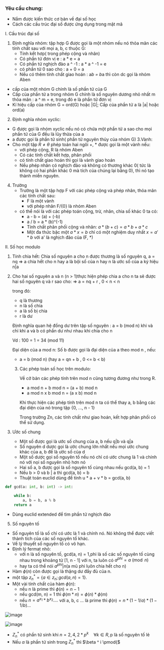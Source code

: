 
### Yêu cầu chung:

+ Nắm được kiến thức cơ bản về đại số học
+ Cách các cấu trúc đại số được ứng dụng trong mật mã

I. Cấu trúc đại số
1. Định nghĩa nhóm: tập hợp G được gọi là một nhóm nếu nó thỏa mãn các tính chất sau với mọi a, b, c thuộc G:
   + Tính kết hơp( trong phép cộng và nhân)
   + Có phần tử đơn vị e : a * e = a
   + Có phần tử nghịch đảo a ^ -1 : a * a ^ -1 = e
   + có phần tử 0 sao cho : a + 0 = a
   + Nếu có thêm tính chất giao hoán : a*b = b*a thì còn dc gọi là nhóm Aben

- cấp của một nhóm G chính là số phần tử của G
- Cấp của phần tử a trong nhóm G chính là số nguyên dương nhỏ nhất m thỏa mãn : a ^ m = e, trong đó e là phần tử đơn vị
- Kí hiệu cấp của nhóm G = ord(G) hoặc |G|; Cấp của phần tử a là |a| hoặc ord(a)
2. Định nghĩa nhóm xyclic:
  + G được gọi là nhóm xyclic nếu nó có chứa một phần tử a sao cho mọi phần tử của G đều là lũy thừa của a
  + a được gọi là phần tử sinh( phần tử nguyên thủy của nhóm G)
3.Vành:
+ Cho một tập $R \neq \theta$ phép toán hai ngôi +, * được gọi là một vành nếu:
  - với phép cộng, R là nhóm Aben
  - Có các tính chất kết hợp, phân phối
  - có tính chất giao hoán thì gọi là vành giao hoán
  - Nếu phép nhân có nghịch đảo và không có thương khác 0( tức là không có hai phần khác 0 mà tích của chúng lại bằng 0), thì nó tạo thành miền nguyên.
4.  Trường
    + Trường là một tập hợp F với các phép cộng và phép nhân, thỏa mãn các tính chất sau:
      - F là một vành
      - với phép nhân F/{0} là nhóm Aben
    + có thể nói là với các phép toán cộng, trừ, nhân, chia số khác 0 ta có:
      - a - b = (a) + (-b)
      - a / b = a * (b)^(-1)
      - Tính chất phân phối cộng và nhân: $a * (b + c) = a * b + a * c$
      - Một đa thức bậc một $a * x = b$ chỉ có một nghiệm duy nhất $x = a' * b$ với a' là nghịch đảo của (F, *)   

II. Số học modulo
1. Tính chia hết: Chia số nguyên a cho n được thương là số nguyên q, a = nq
   => a chia hết cho n hay a là bội số của n hay n là ước số của a ký hiệu n|a
2. Cho hai số nguyên a và n (n > 1)thực hiện phép chia a cho n ta sẽ được hai số nguyên q và r sao cho:
   => a = nq + r , 0 < n < n

   trong đó:
   + q là thương
   + n là số chia
   + a là số bị chia
   + r là dư

   Định nghĩa quan hệ đồng dư trên tập số nguyên : a = b (mod n) khi và chỉ khi a và b có phần dư như nhau khi chia cho n

   Vd : 100 = 1 = 34 (mod 11)

   Đại diện của a mod n: Số b được gọi là đại diện của a theo mod n , nếu:
   + a = b (mod n) (hay a = qn + b , 0 <= b < b)
   3. Các phép toán số học trên modulo:

      Về cở bản các phép tính trên mod n cũng tương đương như trong R.
      + a mod n + b mod n = (a + b) mod n
      + a mod n x b mod n = (a x b) mod n

      Khi thực hiện các phép tính trên mod n ta có thể thay a, b bằng các đại diện của nó trong tập {0, ..., n - 1}
      
      Trong trường Zn, các tính chất như giao hoán, kết hợp phân phối có thể sử dụng.

4. Ước số chung
   + Một số được gọi là ước số chung của a, b nếu q|b và q|a
   + Số nguyên d dược gọi là ước chung lớn nhất nếu mọi ước chung khác của a, b đề là ước số của d
   + Một số dược gọi số nguyên tố nếu nó chỉ có ước chung là 1 và chính nó với nọi số nguyên nhỏ hơn nó
   + Hai số a, b được gọi là số nguyên tố cùng nhau nếu gcd(a, b) = 1
   +  Nếu b > 0 và b | a thì gcd(a, b) = b
   +  Thuật toán euclid dùng để tính u * a + v * b = gcd(a, b)
  
```py
def gcd(a: int, b: int) -> int:

    while b:
        a, b = b, a % b
    return a
```

  + Dùng euclid extended để tìm phần tử nghịch đảo
5. Số nguyên tố

+ Số nguyên tố là số chỉ có ước là 1 và chính nó. Nó không thể được viết thành tích của các số nguyên tố khác.
+ Về lý thuyết số nguyên tố có vô hạn.
+ Định lý fermat nhỏ:
  + với n là số nguyên tố, gcd(a, n) = 1,phi là số các số nguyên tố cùng nhau trong khoảng từ [1, n - 1] với n, ta luôn có $a ^ {phi} = a \pmod{n}$
  + hay ta có thể nói $a ^ {phi}| n$(a mũ phi luôn chia hết cho n)
+ Hàm $\phi(n)$ còn được gọi là thặng dư đầy đủ của n.
+ một tập $z_n ^ {*} = \{ a \in z_n ; gcd(a, n) = 1 \}$.
+ Một vài tính chất của hàm $\phi(n)$:
  + nếu n là prime thì $\phi(n) = n - 1$
  + nếu gcd(m, n) = 1 thì $\phi(m * n) = \phi(n) * \phi(m)$
  + nếu $n = a^{x_1} * b^{x_2} ....$ với a, b, c ... là prime thì $\phi(n) = n * (1 - 1 / a) * (1 - 1 / b) ...$

![image](https://github.com/MinhFanBoy/CTF/assets/145200520/aeab90f9-46dc-46fc-ac94-2c3e7167e9f1)

![image](https://github.com/MinhFanBoy/CTF/assets/145200520/109fc539-804b-4215-a347-73d378626347)

 + $Z_n^{*}$ có phần tử sinh khi $n = 2, 4, 2 * p ^ k \quad \forall k \in R, \text{p là số nguyên tố lẻ}$
 +  Nếu $\alpha$ là phần tử sinh trong $Z_n^{*}$ thì $\beta ^ i \pmod{$

